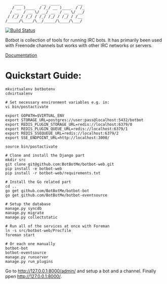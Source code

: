 ```
    ____        __  ____        __
   / __ )____  / /_/ __ )____  / /_
  / __  / __ \/ __/ __  / __ \/ __/
 / /_/ / /_/ / /_/ /_/ / /_/ / /__
/_____/\____/\__/_____/\____/\___/

```

[![Build Status](https://api.travis-ci.org/BotBotMe/botbot-web.png)](https://travis-ci.org/BotBotMe/botbot-web)

Botbot is collection of tools for running IRC bots. It has primarily been
used with Freenode channels but works with other IRC networks or servers.

[Documentation](http://botbot.readthedocs.org/en/latest/)


Quickstart Guide:
=================

```
mkvirtualenv botbotenv
cdvirtualenv

# Set necessary environment variables e.g. in:
vi bin/postactivate

export GOPATH=$VIRTUAL_ENV
export STORAGE_URL=postgres://user:pass@localhost:5432/botbot
export REDIS_PLUGIN_STORAGE_URL=redis://localhost:6379/0
export REDIS_PLUGIN_QUEUE_URL=redis://localhost:6379/1
export REDIS_SSEQUEUE_URL=redis://localhost:6379/2
export SSE_ENDPOINT_URL=http://localhost:3000/

source bin/postactivate

# Clone and install the Django part
mkdir src
git clone git@github.com:BotBotMe/botbot-web.git
pip install -e botbot-web
pip install -r botbot-web/requirements.txt

# Install the Go related part
cd ..
go get github.com/BotBotMe/botbot-bot
go get github.com/BotBotMe/botbot-eventsource

# Setup the database
manage.py syncdb
manage.py migrate
manage.py collectstatic

# Run all of the services at once with Foreman
ln -s src/botbot-web/Procfile
foreman start

# Or each one manually
botbot-bot
botbot-eventsource
manage.py runserver
manage.py run_plugins
```

Go to http://127.0.0.1:8000/admin/ and setup a bot and a channel.
Finally ppen http://127.0.0.1:8000/.
